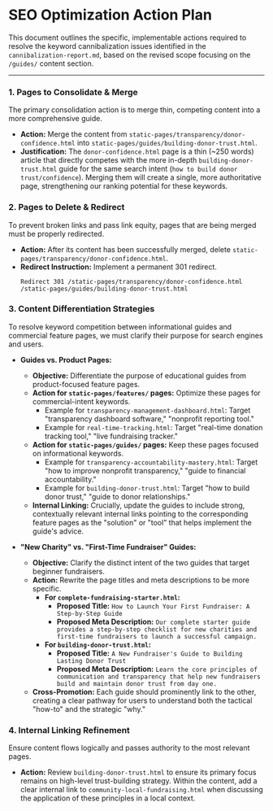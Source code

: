# SEO Optimization Action Plan

This document outlines the specific, implementable actions required to resolve the keyword cannibalization issues identified in the `cannibalization-report.md`, based on the revised scope focusing on the `/guides/` content section.

---

### 1. Pages to Consolidate & Merge

The primary consolidation action is to merge thin, competing content into a more comprehensive guide.

-   **Action:** Merge the content from `static-pages/transparency/donor-confidence.html` into `static-pages/guides/building-donor-trust.html`.
-   **Justification:** The `donor-confidence.html` page is a thin (~250 words) article that directly competes with the more in-depth `building-donor-trust.html` guide for the same search intent (`how to build donor trust/confidence`). Merging them will create a single, more authoritative page, strengthening our ranking potential for these keywords.

### 2. Pages to Delete & Redirect

To prevent broken links and pass link equity, pages that are being merged must be properly redirected.

-   **Action:** After its content has been successfully merged, delete `static-pages/transparency/donor-confidence.html`.
-   **Redirect Instruction:** Implement a permanent 301 redirect.
    ```
    Redirect 301 /static-pages/transparency/donor-confidence.html /static-pages/guides/building-donor-trust.html
    ```

### 3. Content Differentiation Strategies

To resolve keyword competition between informational guides and commercial feature pages, we must clarify their purpose for search engines and users.

-   **Guides vs. Product Pages:**
    -   **Objective:** Differentiate the purpose of educational guides from product-focused feature pages.
    -   **Action for `static-pages/features/` pages:** Optimize these pages for commercial-intent keywords.
        -   Example for `transparency-management-dashboard.html`: Target "transparency dashboard software," "nonprofit reporting tool."
        -   Example for `real-time-tracking.html`: Target "real-time donation tracking tool," "live fundraising tracker."
    -   **Action for `static-pages/guides/` pages:** Keep these pages focused on informational keywords.
        -   Example for `transparency-accountability-mastery.html`: Target "how to improve nonprofit transparency," "guide to financial accountability."
        -   Example for `building-donor-trust.html`: Target "how to build donor trust," "guide to donor relationships."
    -   **Internal Linking:** Crucially, update the guides to include strong, contextually relevant internal links pointing to the corresponding feature pages as the "solution" or "tool" that helps implement the guide's advice.

-   **"New Charity" vs. "First-Time Fundraiser" Guides:**
    -   **Objective:** Clarify the distinct intent of the two guides that target beginner fundraisers.
    -   **Action:** Rewrite the page titles and meta descriptions to be more specific.
        -   **For `complete-fundraising-starter.html`:**
            -   **Proposed Title:** `How to Launch Your First Fundraiser: A Step-by-Step Guide`
            -   **Proposed Meta Description:** `Our complete starter guide provides a step-by-step checklist for new charities and first-time fundraisers to launch a successful campaign.`
        -   **For `building-donor-trust.html`:**
            -   **Proposed Title:** `A New Fundraiser's Guide to Building Lasting Donor Trust`
            -   **Proposed Meta Description:** `Learn the core principles of communication and transparency that help new fundraisers build and maintain donor trust from day one.`
    -   **Cross-Promotion:** Each guide should prominently link to the other, creating a clear pathway for users to understand both the tactical "how-to" and the strategic "why."

### 4. Internal Linking Refinement

Ensure content flows logically and passes authority to the most relevant pages.

-   **Action:** Review `building-donor-trust.html` to ensure its primary focus remains on high-level trust-building strategy. Within the content, add a clear internal link to `community-local-fundraising.html` when discussing the application of these principles in a local context.
